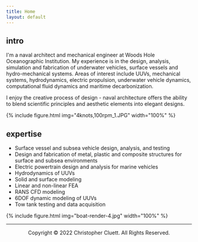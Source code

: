 ```yaml
---
title: Home
layout: default
---
```


## intro
I'm a naval architect and mechanical engineer at Woods Hole Oceanographic Institution. My experience is in the design, analysis, simulation and fabrication of underwater vehicles, surface vessels and hydro-mechanical systems. Areas of interest include UUVs, mechanical systems, hydrodynamics, electric propulsion, underwater vehicle dynamics, computational fluid dynamics and maritime decarbonization.

I enjoy the creative process of design - naval architecture offers the ability to blend scientific principles and aesthetic elements into elegant designs.

{% include figure.html img="4knots,100rpm_1.JPG" width="100%" %}

## expertise
* Surface vessel and subsea vehicle design, analysis, and testing
* Design and fabrication of metal, plastic and composite structures for surface and subsea environments
* Electric powertrain design and analysis for marine vehicles
* Hydrodynamics of UUVs
* Solid and surface modeling
* Linear and non-linear FEA
* RANS CFD modeling
* 6DOF dynamic modeling of UUVs
* Tow tank testing and data acquisition

{% include figure.html img="boat-render-4.jpg" width="100%" %}

---------
<p style="text-align: center;">Copyright © 2022 Christopher Cluett. All Rights Reserved.</p>
